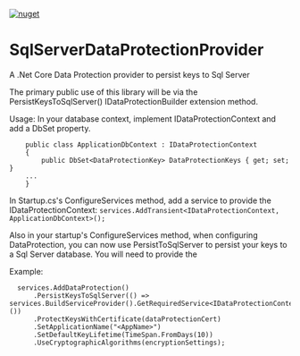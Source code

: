 [![nuget](https://img.shields.io/badge/nuget-v1.0.0-green.svg?style=flat&longCache=true/url/https/www.nuget.org/packages/SqlServerDataProtectionProvider/)](https://www.nuget.org/packages/SqlServerDataProtectionProvider/)

# SqlServerDataProtectionProvider
A .Net Core Data Protection provider to persist keys to Sql Server

The primary public use of this library will be via the PersistKeysToSqlServer() IDataProtectionBuilder extension method.

Usage:
In your database context, implement IDataProtectionContext and add a DbSet<DataProtectionKey> property.
```
    public class ApplicationDbContext : IDataProtectionContext
    {
        public DbSet<DataProtectionKey> DataProtectionKeys { get; set; }
    ...
    }
```
  
In Startup.cs's ConfigureServices method, add a service to provide the IDataProtectionContext:
`services.AddTransient<IDataProtectionContext, ApplicationDbContext>();`
  
Also in your startup's ConfigureServices method, when configuring DataProtection, you can now use PersistToSqlServer to persist your keys to a Sql Server database.  You will need to provide the 

Example:
```
  services.AddDataProtection()
      .PersistKeysToSqlServer(() => services.BuildServiceProvider().GetRequiredService<IDataProtectionContext>())
      .ProtectKeysWithCertificate(dataProtectionCert)
      .SetApplicationName("<AppName>")
      .SetDefaultKeyLifetime(TimeSpan.FromDays(10))
      .UseCryptographicAlgorithms(encryptionSettings);
```
